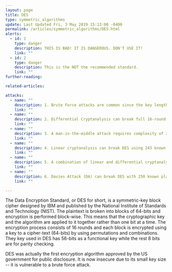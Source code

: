 ```yaml
---
layout: page
title: DES
type: symmetric_algorithms
update: Last Updated Fri, 3 May 2019 15:13:00 -0400
permalink: /articles/symmetric_algorithms/DES.html
alerts:
  - id: 1
    type: danger
    description: THIS IS BAD! IT IS DANGEROUS. DON'T USE IT!
    link: ""
  - id: 2
    type: danger
    description: This is the NOT the recommended standard.
    link: ""
further-reading:

related-articles:

attacks:
  - name: ""
    description: 1. Brute Force attacks are common since the key length is mall for DES (64 bits).
    link: ""
  - name: ""
    description: 2. Differential Cryptanalysis can break full 16-round DES by using 247 chosen plaintext.
    link: ""
  - name: ""
    description: 3. A man-in-the-middle attack requires complexity of 232 to break 6-round DES.
    link: ""
  - name: ""
    description: 4. Linear cryptanalysis can break DES using 243 known plaintext
    link: ""
  - name: ""
    description: 5. A combination of linear and differential cryptanalysis called ‘differential-linear’ cryptanalysis can also break DES depending on how many rounds
    link: ""
  - name: ""
    description: 6. Davies Attack (DA) can break DES with 250 known plaintext.
    link: ""

---
```

The Data Encryption Standard, or DES for short, is a symmetric-key block cipher designed by IBM and published by the National Institute of Standards and Technology (NIST). The plaintext is broken into blocks of 64-bits and encryption is performed block-wise. This means that the cryptographic key and the algorithm are applied to it together rather than one bit at a time. The encryption process consists of 16 rounds and each block is encrypted using a key to a cipher-text (64-bits) by using permutations and combinations. They key used in DES has 56-bits as a functional key while the rest 8 bits are for parity checking.

DES was actually the first encryption algorithm approved by the US government for public disclosure. It is now insecure due to its small key size -- it is vulnerable to a brute force attack.
